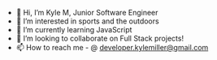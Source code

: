 - 👋 Hi, I’m Kyle M, Junior Software Engineer
- 👀 I’m interested in sports and the outdoors
- 🌱 I’m currently learning JavaScript
- 💞️ I’m looking to collaborate on Full Stack projects!
- 📫 How to reach me - @ developer.kylemiller@gmail.com

<!---
Kylmille is a ✨ special ✨ repository because its `README.md` (this file) appears on your GitHub profile.
You can click the Preview link to take a look at your changes.
--->
